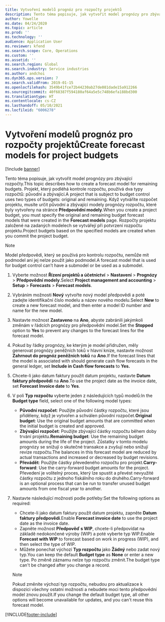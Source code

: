 ```yaml
---
title: Vytvoření modelů prognóz pro rozpočty projektů
description: Tento téma popisuje, jak vytvořit model prognózy pro zbývající rozpočty.
author: Yowelle
ms.date: 04/24/2020
ms.topic: article
ms.prod: ''
ms.technology: ''
audience: Application User
ms.reviewer: kfend
ms.search.scope: Core, Operations
ms.custom: ''
ms.assetid: ''
ms.search.region: Global
ms.search.industry: Service industries
ms.author: andchoi
ms.dyn365.ops.version: 7
ms.search.validFrom: 2019-01-15
ms.openlocfilehash: 3549b41fce72b44230ab27de081dade15a912266
ms.sourcegitcommit: 40f68387f594180af64a5e5c748b6efa188bd300
ms.translationtype: HT
ms.contentlocale: cs-CZ
ms.lasthandoff: 05/10/2021
ms.locfileid: "6006278"
---
```

# <a name="create-forecast-models-for-project-budgets"></a><span data-ttu-id="40926-103">Vytvoření modelů prognóz pro rozpočty projektů</span><span class="sxs-lookup"><span data-stu-id="40926-103">Create forecast models for project budgets</span></span> 

[!include [banner](../includes/banner.md)]

<span data-ttu-id="40926-104">Tento téma popisuje, jak vytvořit model prognózy pro zbývající rozpočty.</span><span class="sxs-lookup"><span data-stu-id="40926-104">This topic describes how to create a forecast model for remaining budgets.</span></span> <span data-ttu-id="40926-105">Projekt, který podléhá kontrole rozpočtu, používá dva typy rozpočtů: původní a zbývající.</span><span class="sxs-lookup"><span data-stu-id="40926-105">A project that is subject to budget control uses two types of budgets: original and remaining.</span></span> <span data-ttu-id="40926-106">Když vytváříte rozpočet projektu, musíte určit původní a zbývající modely prognózy rozpočtu, které byly vytvořeny na stránce **Předpovědní modely**.</span><span class="sxs-lookup"><span data-stu-id="40926-106">When you create a project budget, you must specify the original and remaining budget forecast models that were created in the **Forecast models** page.</span></span> <span data-ttu-id="40926-107">Rozpočty projektu založené na zadaných modelech se vytvářejí při potvrzení rozpočtu projektu.</span><span class="sxs-lookup"><span data-stu-id="40926-107">Project budgets based on the specified models are created when you commit the project budget.</span></span>

> [!NOTE]
> <span data-ttu-id="40926-108">Model předpovědi, který se používá pro kontrolu rozpočtu, nemůže mít podmodel ani jej nelze použít jako podmodel.</span><span class="sxs-lookup"><span data-stu-id="40926-108">A forecast model that is used for budget control can’t have a submodel or be used as a submodel.</span></span>

1. <span data-ttu-id="40926-109">Vyberte možnost **Řízení projektů a účetnictví** > **Nastavení** > **Prognózy**  > **Předpovědní modely**.</span><span class="sxs-lookup"><span data-stu-id="40926-109">Select **Project management and accounting** > **Setup** > **Forecasts**  > **Forecast models**.</span></span>
2. <span data-ttu-id="40926-110">Vybráním možnosti **Nový** vytvořte nový model předpovědi a poté zadejte identifikační číslo modelu a název nového modelu.</span><span class="sxs-lookup"><span data-stu-id="40926-110">Select **New** to create a new forecast model, and then enter a model ID number and name for the new model.</span></span> 
3. <span data-ttu-id="40926-111">Nastavte možnost **Zastaveno** na **Ano**, abyste zabránili jakýmkoli změnám v řádcích prognózy pro předpovědní model.</span><span class="sxs-lookup"><span data-stu-id="40926-111">Set the **Stopped** option to **Yes** to prevent any changes to the forecast lines for the forecast model.</span></span> 
4. <span data-ttu-id="40926-112">Pokud by řádky prognózy, ke kterým je model přidružen, měly generovat prognózy peněžních toků v hlavní knize, nastavte možnost **Zahrnout do prognóz peněžních toků** na **Ano**.</span><span class="sxs-lookup"><span data-stu-id="40926-112">If the forecast lines that the model is associated with should generate cash flow forecasts in the general ledger, set **Include in Cash flow forecasts** to **Yes.**</span></span> 
5. <span data-ttu-id="40926-113">Chcete-li jako datum faktury použít datum projektu, nastavte **Datum faktury předpovědi** na **Ano**.</span><span class="sxs-lookup"><span data-stu-id="40926-113">To use the project date as the invoice date, set **Forecast Invoice date** to **Yes**.</span></span> 
6. <span data-ttu-id="40926-114">V poli **Typ rozpočtu** vyberte jeden z následujících typů modelů:</span><span class="sxs-lookup"><span data-stu-id="40926-114">In the **Budget type** field, select one of the following model types:</span></span>

   - <span data-ttu-id="40926-115">**Původní rozpočet**: Použijte původní částky rozpočtu, které jsou přiděleny, když je vytvořen a schválen původní rozpočet.</span><span class="sxs-lookup"><span data-stu-id="40926-115">**Original budget**: Use the original budget amounts that are committed when the initial budget is created and approved.</span></span>
   - <span data-ttu-id="40926-116">**Zbývající rozpočet**: Použijte zbývající částky rozpočtu během doby trvání projektu.</span><span class="sxs-lookup"><span data-stu-id="40926-116">**Remaining budget**: Use the remaining budget amounts during the life of the project.</span></span> <span data-ttu-id="40926-117">Zůstatky v tomto modelu prognózy se snižují o skutečné transakce a zvyšují nebo snižují revize rozpočtu.</span><span class="sxs-lookup"><span data-stu-id="40926-117">The balances in this forecast model are reduced by actual transactions and increased or decreased by budget revisions.</span></span>
   - <span data-ttu-id="40926-118">**Převádět**: Použijte částky převedeného rozpočtu pro projekt.</span><span class="sxs-lookup"><span data-stu-id="40926-118">**Carry-forward**: Use the carry-forward budget amounts for the project.</span></span> <span data-ttu-id="40926-119">Převedení je volitelný proces, který lze spustit a převést nevyužité částky rozpočtu z jednoho fiskálního roku do druhého.</span><span class="sxs-lookup"><span data-stu-id="40926-119">Carry-forward is an optional process that can be run to transfer unused budget amounts from one fiscal year to another.</span></span>

7. <span data-ttu-id="40926-120">Nastavte následující možnosti podle potřeby:</span><span class="sxs-lookup"><span data-stu-id="40926-120">Set the following options as required:</span></span>

   - <span data-ttu-id="40926-121">Chcete-li jako datum faktury použít datum projektu, zapněte **Datum faktury předpovědi**.</span><span class="sxs-lookup"><span data-stu-id="40926-121">Enable **Forecast invoice date** to use the project date as the invoice date.</span></span>
   - <span data-ttu-id="40926-122">Zapněte možnost **Předpověď s WIP**, chcete-li předpovídat na základě nedokončené výroby (WIP) a poté vyberte typ WIP.</span><span class="sxs-lookup"><span data-stu-id="40926-122">Enable **Forecast with WIP** to forecast based on work in progress (WIP), and then select the type of WIP.</span></span> 
   - <span data-ttu-id="40926-123">Můžete ponechat výchozí **Typ rozpočtu** jako **Žádný** nebo zadat nový typ.</span><span class="sxs-lookup"><span data-stu-id="40926-123">You can keep the default **Budget type** as **None** or enter a new type.</span></span> <span data-ttu-id="40926-124">Po změně záznamu nelze typ rozpočtu změnit.</span><span class="sxs-lookup"><span data-stu-id="40926-124">The budget type can't be changed after you change a record.</span></span>     
    > [!NOTE]
    > <span data-ttu-id="40926-125">Pokud změníte výchozí typ rozpočtu, nebudou pro aktualizace k dispozici všechny ostatní možnosti a nebudete moci tento předpovědní model znovu použít.</span><span class="sxs-lookup"><span data-stu-id="40926-125">If you change the default budget type, all other options will become unavailable for updates, and you can't reuse this forecast model.</span></span> 
   


 



[!INCLUDE[footer-include](../includes/footer-banner.md)]